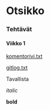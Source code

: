 # Otsikko

### Tehtävät
#### Viikko 1
[komentorivi.txt](https://github.com/D3lux3/ot-harjoitustyo/blob/master/laskarit/viikko1/komentorivi.txt)

[gitlog.txt](https://github.com/D3lux3/ot-harjoitustyo/blob/master/laskarit/viikko1/gitlog.txt)

Tavallista

*italic*

**bold**

